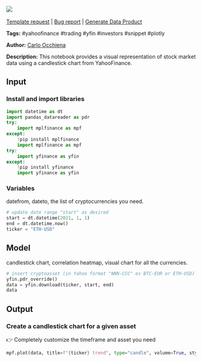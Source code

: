 <a href="https://app.naas.ai/user-redirect/naas/downloader?url=https://raw.githubusercontent.com/jupyter-naas/awesome-notebooks/master/YahooFinance/YahooFinance_Candlestick_chart.ipynb" target="_parent"><img src="https://naasai-public.s3.eu-west-3.amazonaws.com/open_in_naas.svg"/></a><br><br><a href="https://github.com/jupyter-naas/awesome-notebooks/issues/new?assignees=&labels=&template=template-request.md&title=Tool+-+Action+of+the+notebook+">Template request</a> | <a href="https://github.com/jupyter-naas/awesome-notebooks/issues/new?assignees=&labels=bug&template=bug_report.md&title=YahooFinance+-+Candlestick+chart:+Error+short+description">Bug report</a> | <a href="https://app.naas.ai/user-redirect/naas/downloader?url=https://raw.githubusercontent.com/jupyter-naas/awesome-notebooks/master/Naas/Naas_Start_data_product.ipynb" target="_parent">Generate Data Product</a>

**Tags:** #yahoofinance #trading #yfin #investors #snippet #plotly

**Author:** [Carlo Occhiena](https://www.linkedin.com/in/carloocchiena/)

**Description:** This notebook provides a visual representation of stock market data using a candlestick chart from YahooFinance.

## Input

### Install and import libraries


```python
import datetime as dt
import pandas_datareader as pdr
try:
    import mplfinance as mpf
except:
    !pip install mplfinance
    import mplfinance as mpf
try:
    import yfinance as yfin
except:
    !pip install yfinance
    import yfinance as yfin
```

### Variables
datefrom, dateto, the list of cryptocurrencies you need.


```python
# update date range "start" as desired
start = dt.datetime(2021, 1, 1)
end = dt.datetime.now()
ticker = "ETH-USD"
```

## Model
candlestick chart, correlation heatmap, visual chart for all the currencies.


```python
# insert cryptoasset (in Yahoo format "NNN-CCC" es BTC-EUR or ETH-USD) here
yfin.pdr_override()
data = yfin.download(ticker, start, end)
data
```

## Output

### Create a candlestick chart for a given asset
👉 Completely customize the timeframe and asset you need


```python
mpf.plot(data, title=f"{ticker} trend", type="candle", volume=True, style="yahoo")
```


```python

```
